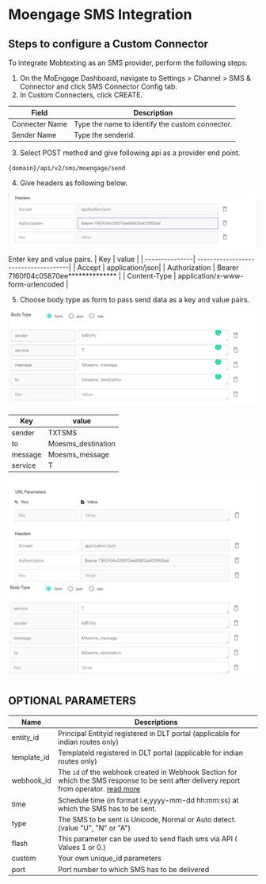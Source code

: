 # Moengage SMS Integration

## Steps to configure a Custom Connector
To integrate Mobtexting as an SMS provider, perform the following steps:
1. On the MoEngage Dashboard, navigate to Settings > Channel > SMS & Connector and click SMS Connector Config tab.
2. In Custom Connecters, click CREATE.

| Field | Description              |
| ---------------| -------------------------------------|
| Connecter Name | Type the name to identify the custom connector.|
| Sender Name    | Type the senderid. |
3. Select POST method and give following api as a provider end point.

```
{domain}/api/v2/sms/moengage/send
```
4. Give headers as following below.

![alt text](/images/docs/plugins/moengage/headers.png)

Enter key and value pairs.
| Key | value              |
| ---------------| -------------------------------------|
| Accept         | application/json|
| Authorization  | Bearer 7160f04c05870ee************** |
| Content-Type   | application/x-www-form-urlencoded    |

5. Choose body type as form to pass send data as a key and value pairs.

![alt text](/images/docs/plugins/moengage/form.png)

| Key | value                      |
------------|-----------------------|
| sender    | TXTSMS               | 
| to        | Moesms_destination   |
| message   | Moesms_message|
| service   | T                    |

![alt text](/images/docs/plugins/moengage/headerparams.png)

## OPTIONAL PARAMETERS

| Name        | Descriptions |
| ----------- | ----------------------------------------------------------------------------------------------------------------------------------------------------------------------- |
| entity_id   | Principal Entityid registered in DLT portal (applicable for indian routes only)                                                                                         |
| template_id | TemplateId registered in DLT portal (applicable for indian routes only)                                                                                                 |
| webhook_id  | The `id` of the webhook created in Webhook Section for which the SMS response to be sent after delivery report from operator. [read more](/docs/{version}/sms-push-dlr) |
| time        | Schedule time (in format i.e,yyyy-mm-dd hh:mm:ss) at which the SMS has to be sent.                                                                                      |
| type        | The SMS to be sent is Unicode, Normal or Auto detect. (value "U", "N" or "A")                                                                                           |
| flash       | This parameter can be used to send flash sms via API ( Values 1 or 0.)                                                                                                  |
| custom      | Your own unique_id parameters|
| port | Port number to which SMS has to be delivered |


 